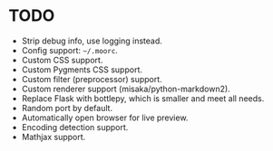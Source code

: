 # TODO

- Strip debug info, use logging instead.
- Config support: `~/.moorc`.
- Custom CSS support.
- Custom Pygments CSS support.
- Custom filter (preprocessor) support.
- Custom renderer support (misaka/python-markdown2).
- Replace Flask with bottlepy, which is smaller and meet all needs.
- Random port by default.
- Automatically open browser for live preview.
- Encoding detection support.
- Mathjax support.
